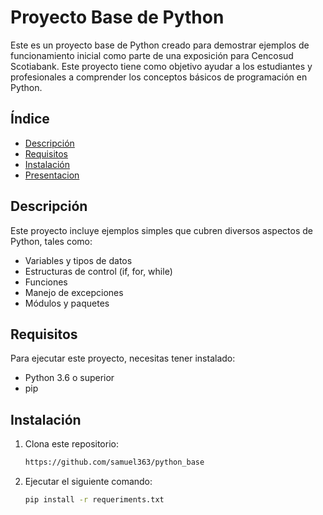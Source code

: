 # Proyecto Base de Python

Este es un proyecto base de Python creado para demostrar ejemplos de funcionamiento inicial como parte de una exposición para Cencosud Scotiabank. 
Este proyecto tiene como objetivo ayudar a los estudiantes y profesionales a comprender los conceptos básicos de programación en Python.

## Índice

- [Descripción](#descripción)
- [Requisitos](#requisitos)
- [Instalación](#instalación)
- [Presentacion](https://scotiabankcnco-my.sharepoint.com/:p:/g/personal/samuel_bolivar_cencosudscotiabank_cl/Ea6d1WCPt09HuwSvogm8_fUBCrN5Df_H5Oj_LZOEB6KzMg)

## Descripción

Este proyecto incluye ejemplos simples que cubren diversos aspectos de Python, tales como:

- Variables y tipos de datos
- Estructuras de control (if, for, while)
- Funciones
- Manejo de excepciones
- Módulos y paquetes

## Requisitos

Para ejecutar este proyecto, necesitas tener instalado:

- Python 3.6 o superior
- pip


## Instalación

1. Clona este repositorio:
   ```bash
   https://github.com/samuel363/python_base
2. Ejecutar el siguiente comando:
   ```bash
   pip install -r requeriments.txt
